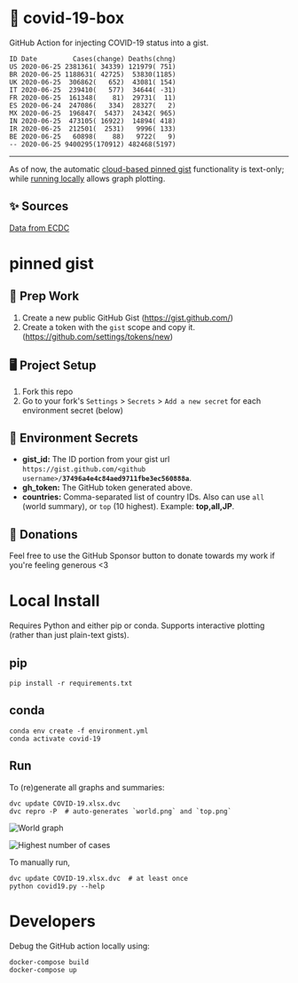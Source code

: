 # 🏥 covid-19-box

GitHub Action for injecting COVID-19 status into a gist.

```
ID Date         Cases(change) Deaths(chng)
US 2020-06-25 2381361( 34339) 121979( 751)
BR 2020-06-25 1188631( 42725)  53830(1185)
UK 2020-06-25  306862(   652)  43081( 154)
IT 2020-06-25  239410(   577)  34644( -31)
FR 2020-06-25  161348(    81)  29731(  11)
ES 2020-06-24  247086(   334)  28327(   2)
MX 2020-06-25  196847(  5437)  24342( 965)
IN 2020-06-25  473105( 16922)  14894( 418)
IR 2020-06-25  212501(  2531)   9996( 133)
BE 2020-06-25   60898(    88)   9722(   9)
-- 2020-06-25 9400295(170912) 482468(5197)
```

---

As of now, the automatic [cloud-based pinned gist](#pinned-gist) functionality is text-only;
while [running locally](#local-install) allows graph plotting.

## ✨ Sources

[Data from ECDC](https://www.ecdc.europa.eu/en/publications-data/download-todays-data-geographic-distribution-covid-19-cases-worldwide)

# pinned gist

## 🎒 Prep Work
1. Create a new public GitHub Gist (https://gist.github.com/)
1. Create a token with the `gist` scope and copy it. (https://github.com/settings/tokens/new)

## 🖥 Project Setup
1. Fork this repo
1. Go to your fork's `Settings` > `Secrets` > `Add a new secret` for each environment secret (below)

## 🤫 Environment Secrets
- **gist_id:** The ID portion from your gist url `https://gist.github.com/<github username>/`**`37496a4e4c84aed9711fbe3ec560888a`**.
- **gh_token:** The GitHub token generated above.
- **countries:** Comma-separated list of country IDs. Also can use `all` (world summary), or `top` (10 highest). Example: **top,all,JP**.

## 💸 Donations

Feel free to use the GitHub Sponsor button to donate towards my work if you're feeling generous <3

# Local Install

Requires Python and either pip or conda. Supports interactive plotting (rather than just plain-text gists).

## pip

```
pip install -r requirements.txt
```

## conda

```
conda env create -f environment.yml
conda activate covid-19
```

## Run

To (re)generate all graphs and summaries:

```
dvc update COVID-19.xlsx.dvc
dvc repro -P  # auto-generates `world.png` and `top.png`
```

![World graph](world.png)

![Highest number of cases](top.png)

To manually run,

```
dvc update COVID-19.xlsx.dvc  # at least once
python covid19.py --help
```

# Developers

Debug the GitHub action locally using:

```
docker-compose build
docker-compose up
```

